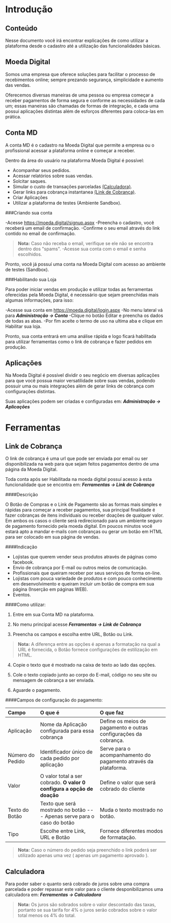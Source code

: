 ﻿Introdução
=========

Conteúdo
-------------
Nesse documento você irá encontrar explicações de como utilizar a plataforma desde o cadastro até a utilização das funcionalidades básicas.


Moeda Digital
-------------

Somos uma empresa que oferece soluções para facilitar o processo de recebimentos online; sempre prezando segurança, simplicidade e aumento das vendas. 

Oferecemos diversas maneiras de uma  pessoa ou empresa começar a receber pagamentos de forma segura e conforme as necessidades de cada um; essas maneiras são chamadas de formas de integração, e cada uma possui aplicações distintas além de esforços diferentes para coloca-las em prática.

Conta MD
-------------

A conta MD é o cadastro na Moeda Digital que permite a empresa ou o profissional acessar a plataforma online e começar a receber. 

Dentro da área do usuário na plataforma Moeda Digital é  possível:

- Acompanhar seus pedidos.
- Acessar relatórios sobre suas vendas.
- Solcitar saques.
- Simular o custo de transações parceladas  [(Calculadora)](#ferramentas-calculadora).
- Gerar links para cobrança instantanea [(Link de Cobrança)](#ferramentas-link-de-cobranca).
- Criar Aplicações
- Utilizar a plataforma de testes (Ambiente Sandbox).

###Criando sua conta

-Acesse https://moeda.digital/signup.aspx
-Preencha o cadastro, você receberá um email de confirmação.
-Confirme o seu email através do link contido no email de confirmação.
>**Nota:** Caso não receba o email, verifique se ele não se encontra dentro dos "spams".
-Acesse sua conta com o email e senha escolhidos.

Pronto, você já possuí uma conta na Moeda Digital com acesso ao ambiente de testes (Sandbox).

###Habilitando sua Loja

Para poder iniciar vendas em produção e utilizar todas as ferramentas oferecidas pela Moeda Digital, é necessário que sejam preenchidas mais algumas informações, para isso:

-Acesse sua conta em https://moeda.digital/login.aspx
-No menu lateral vá para ***Administração → Conta*** 
-Clique no botão Editar e preencha os dados de todas as abas.
-Por fim aceite o termo de uso na ultima aba e clique em Habilitar sua loja.

Pronto, sua conta entrará em uma análise rápida e logo ficará habilitada para utilizar ferramentas como o link de cobrança e fazer pedidos em produção. 

Aplicações
-----------

Na Moeda Digital é possível dividir o seu negócio em diversas aplicações para que você possua maior versatilidade sobre suas vendas, podendo possuir uma ou mais integrações além de gerar links de cobrança com configurações distintas.

Suas aplicações podem ser criadas e configuradas em:  ***Administração → Aplicações*** 

Ferramentas
===========

Link de Cobrança
----------------

O link de cobrança é uma url que pode ser enviada por email ou ser disponibilizada na web para que sejam feitos pagamentos dentro de uma página da Moeda Digital.

Toda conta após ser Habilitada na moeda digital possuí acesso à esta funcionalidade que se encontra em: ***Ferramentas → Link de Cobrança*** 

####Descrição

O Botão de Compras e o Link de Pagamento são as formas mais simples e rápidas para começar a receber pagamentos, sua principal finalidade é fazer cobranças de itens individuais ou receber doações de qualquer valor. Em ambos os casos o cliente será redirecionado para um ambiente seguro de pagamento fornecido pela moeda digital. Em poucos minutos você estará apto a mandar e-mails com cobranças ou gerar um botão em HTML para ser colocado em sua página de vendas.  

####Indicação

- Lojistas que querem vender seus produtos através de páginas como facebook.
- Envio de cobrança por E-mail ou outros meios de comunicação.
- Profissionais que queiram receber por seus serviços de forma on-line. 
- Lojistas com pouca variedade de produtos e com pouco conhecimento em desenvolvimento e queiram incluir um botão de compra em sua página (Inserção em páginas WEB).
- Eventos.
 

####Como utilizar:

1. Entre em sua Conta MD na plataforma.

2. No menu principal acesse ***Ferramentas → Link de Cobrança*** 

3. Preencha os campos e escolha entre URL, Botão ou Link.
>**Nota:** A diferença entre as opções é apenas a formatação na qual a URL é fornecida, o Botão fornece configurações de estilização em HTML.

4. Copie o texto que é mostrado na caixa de texto ao lado das opções.

5. Cole o texto copiado junto ao corpo do E-mail, código no seu site ou mensagem de cobrança a ser enviada.

6. Aguarde o pagamento.

####Campos de configuração do pagamento:

| Campo    | O que é | O que faz|
| :-----------------| :---- | :--- |
|Aplicação|	Nome da Aplicação configurada para essa cobrança|Define os meios de pagamento e outras configurações da cobrança.|
|Número do Pedido|	Identificador único de cada pedido por aplicação|Serve para o acompanhamento do pagamento através da plataforma.|
|Valor|O valor total a ser cobrado. **O valor 0 configura a opção de doação**| Define o valor que será cobrado do cliente |
|Texto do Botão| Texto que será mostrado no botão --- Apenas serve para o caso do botão | Muda o texto mostrado no botão.|
|Tipo |Escolhe entre Link, URL e Botão| Fornece diferentes modos de formatação.|

>**Nota:** Caso o número do pedido seja preenchido o link poderá ser utilizado apenas uma vez ( apenas um pagamento aprovado ).

Calculadora
----------------

Para poder saber o quanto será cobrado de juros sobre uma compra parcelada e poder repassar este valor para o cliente desponibilizamos uma calculadora em: ***Ferramentas → Calculadora*** 

>**Nota:** Os juros são sobrados sobre o valor descontado das taxas, portanto se sua tarifa for 4% o juros serão cobrados sobre o valor total menos os 4% do total.


